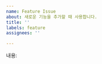 ```yaml
---
name: Feature Issue
about: 새로운 기능을 추가할 때 사용합니다.
title: ''
labels: feature
assignees: ''

---
```


내용:
